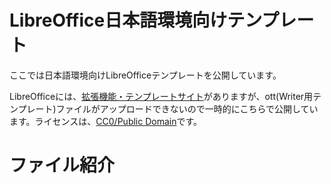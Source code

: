 # LibreOffice日本語環境向けテンプレート

ここでは日本語環境向けLibreOfficeテンプレートを公開しています。

LibreOfficeには、[拡張機能・テンプレートサイト](https://extensions.libreoffice.org/)がありますが、ott(Writer用テンプレート)ファイルがアップロードできないので一時的にこちらで公開しています。ライセンスは、[CC0/Public Domain](https://creativecommons.org/publicdomain/zero/1.0/deed.ja)です。

# ファイル紹介

